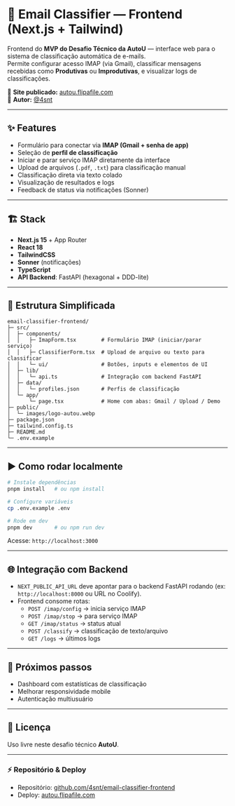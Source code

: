# 📧 Email Classifier — Frontend (Next.js + Tailwind)

Frontend do **MVP do Desafio Técnico da AutoU** — interface web para o sistema de classificação automática de e-mails.  
Permite configurar acesso IMAP (via Gmail), classificar mensagens recebidas como **Produtivas** ou **Improdutivas**, e visualizar logs de classificações.

🔗 **Site publicado:** [autou.flipafile.com](https://autou.flipafile.com/)  
👤 **Autor:** [@4snt](https://github.com/4snt)

---

## ✨ Features

- Formulário para conectar via **IMAP (Gmail + senha de app)**
- Seleção de **perfil de classificação**
- Iniciar e parar serviço IMAP diretamente da interface
- Upload de arquivos (`.pdf`, `.txt`) para classificação manual
- Classificação direta via texto colado
- Visualização de resultados e logs
- Feedback de status via notificações (Sonner)

---

## 🏗️ Stack

- **Next.js 15** + App Router
- **React 18**
- **TailwindCSS**
- **Sonner** (notificações)
- **TypeScript**
- **API Backend**: FastAPI (hexagonal + DDD-lite)

---

## 📂 Estrutura Simplificada

```
email-classifier-frontend/
├─ src/
│  ├─ components/
│  │   ├─ ImapForm.tsx        # Formulário IMAP (iniciar/parar serviço)
│  │   ├─ ClassifierForm.tsx  # Upload de arquivo ou texto para classificar
│  │   └─ ui/                 # Botões, inputs e elementos de UI
│  ├─ lib/
│  │   └─ api.ts              # Integração com backend FastAPI
│  ├─ data/
│  │   └─ profiles.json       # Perfis de classificação
│  └─ app/
│      └─ page.tsx            # Home com abas: Gmail / Upload / Demo
├─ public/
│  └─ images/logo-autou.webp
├─ package.json
├─ tailwind.config.ts
├─ README.md
└─ .env.example
```

---

## ▶️ Como rodar localmente

```bash
# Instale dependências
pnpm install   # ou npm install

# Configure variáveis
cp .env.example .env

# Rode em dev
pnpm dev       # ou npm run dev
```

Acesse: `http://localhost:3000`

---

## 🌐 Integração com Backend

- `NEXT_PUBLIC_API_URL` deve apontar para o backend FastAPI rodando (ex: `http://localhost:8000` ou URL no Coolify).
- Frontend consome rotas:
  - `POST /imap/config` → inicia serviço IMAP
  - `POST /imap/stop` → para serviço IMAP
  - `GET /imap/status` → status atual
  - `POST /classify` → classificação de texto/arquivo
  - `GET /logs` → últimos logs

---

## 📍 Próximos passos

- Dashboard com estatísticas de classificação
- Melhorar responsividade mobile
- Autenticação multiusuário

---

## 📜 Licença

Uso livre neste desafio técnico **AutoU**.

---

### ⚡ Repositório & Deploy

- Repositório: [github.com/4snt/email-classifier-frontend](https://github.com/4snt/email-classifier-frontend)
- Deploy: [autou.flipafile.com](https://autou.flipafile.com/)

